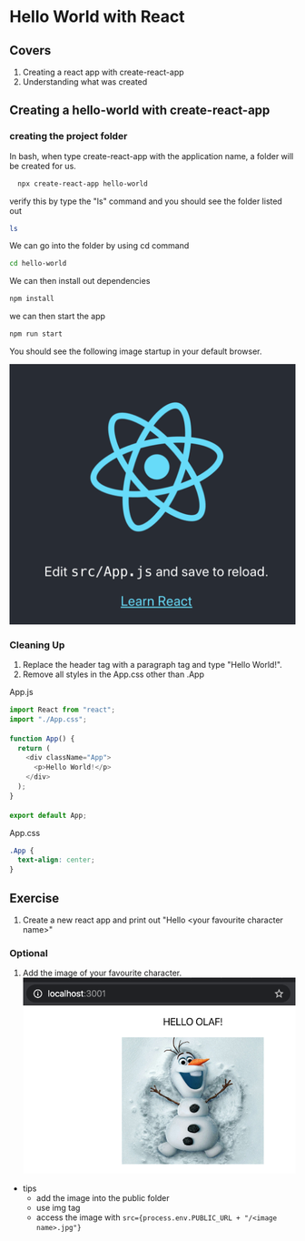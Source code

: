 # Hello World with React

## Covers

1. Creating a react app with create-react-app
2. Understanding what was created

## Creating a hello-world with create-react-app

### creating the project folder

In bash, when type create-react-app with the application name, a folder will be created for us.

```sh
  npx create-react-app hello-world
```

verify this by type the "ls" command and you should see the folder listed out

```sh
ls
```

We can go into the folder by using cd command

```sh
cd hello-world
```

We can then install out dependencies

```sh
npm install
```

we can then start the app

```sh
npm run start
```

You should see the following image startup in your default browser.

![react start page](_media/react-placeholder.png)

### Cleaning Up

1. Replace the header tag with a paragraph tag and type "Hello World!".
2. Remove all styles in the App.css other than .App

App.js

```javascript
import React from "react";
import "./App.css";

function App() {
  return (
    <div className="App">
      <p>Hello World!</p>
    </div>
  );
}

export default App;
```

App.css

```css
.App {
  text-align: center;
}
```

## Exercise

1. Create a new react app and print out "Hello \<your favourite character name\>"

### Optional

1. Add the image of your favourite character.
   ![react start page](_media/react-hello-world-ex1.png)

- tips
  - add the image into the public folder
  - use img tag
  - access the image with `src={process.env.PUBLIC_URL + "/<image name>.jpg"}`
